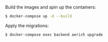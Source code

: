 
Build the images and spin up the containers:

```sh
$ docker-compose up -d --build
```

Apply the migrations:

```sh
$ docker-compose exec backend aerich upgrade
```
